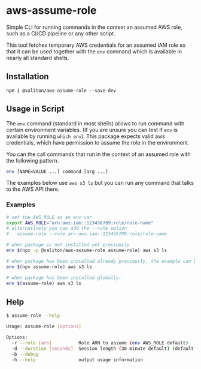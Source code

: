 # aws-assume-role

Simple CLI for running commands in the context an assumed AWS role, such as a
CI/CD pipeline or any other script.

This tool fetches temporary AWS credentials for an assumed IAM role so that it
can be used together with the `env` command which is available in nearly all standard shells.

## Installation

`npm i @valiton/aws-assume-role --save-dev`

## Usage in Script

The `env` command (standard in most shells) allows to run command with certain environment
variables. (If you are unsure you can test if `env` is available by running `which env`).
This package expects valid aws credentials, which have permission to assume the
role in the environment.

You can the call commands that run in the context of an assumed role with the following pattern.

```sh
env [NAME=VALUE ...] command [arg ...]
```

The examples below use `aws s3 ls` but you can run any command that talks to the AWS API there.

### Examples
```sh
# set the AWS_ROLE as an env var
export AWS_ROLE="arn:aws:iam::123456789:role/role-name"
# alternatively you can add the --role option
#   assume-role --role arn:aws:iam::123456789:role/role-name

# when package is not installed yet previously
env $(npx -p @valiton/aws-assume-role assume-role) aws s3 ls

# when package has been installed already previously, the example can be shortened to this:
env $(npx assume-role) aws s3 ls

# when package has been installed globally:
env $(assume-role) aws s3 ls
```

## Help

```sh
$ assume-role --help

Usage: assume-role [options]

Options:
  -r --role [arn]          Role ARN to assume (env AWS_ROLE default)
  -d --duration [seconds]  Session length (30 minute default) (default: 1800)
  -b --debug
  -h --help                output usage information
```


